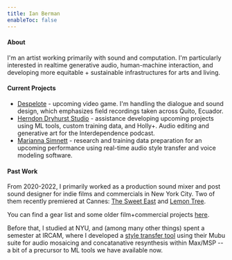 ```yaml
---
title: Ian Berman
enableToc: false
---
```


#### About
I'm an artist working primarily with sound and computation. I'm particularly interested in realtime generative audio, human-machine interaction, and developing more equitable + sustainable infrastructures for arts and living.

#### Current Projects
- [Despelote](https://despelotegame.com) - upcoming video game. I'm handling the dialogue and sound design, which emphasizes field recordings taken across Quito, Ecuador.
- [Herndon Dryhurst Studio](https://herndondryhurst.studio/) - assistance developing upcoming projects using ML tools, custom training data, and Holly+. Audio editing and generative art for the Interdependence podcast.
- [Marianna Simnett](https://mariannasimnett.com/) - research and training data preparation for an upcoming performance using real-time audio style transfer and voice modeling software. 

#### Past Work
From 2020-2022, I primarily worked as a production sound mixer and post sound designer for indie films and commercials in New York City. Two of them recently premiered at Cannes: [The Sweet East](https://www.quinzaine-cineastes.fr/en/film/the-sweet-east) and [Lemon Tree](https://www.quinzaine-cineastes.fr/en/film/lemon-tree).

You can find a gear list and some older film+commercial projects [here](./filmsound).

Before that, I studied at NYU, and (among many other things) spent a semester at IRCAM, where I developed a [style transfer tool](https://github.com/ianberman/In-The-Style-Of...) using their Mubu suite for audio mosaicing and concatanative resynthesis within Max/MSP -- a bit of a precursor to ML tools we have available now.